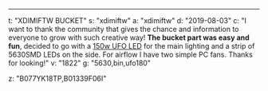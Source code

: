 ---
t: "XDIMIFTW BUCKET"
s: "xdimiftw"
a: "xdimiftw"
d: "2019-08-03"
c: "I want to thank the community that gives the chance and information to everyone to grow with such creative way! <strong>The bucket part was easy and fun</strong>, decided to go with a <a href='https://www.amazon.com/Mrhua-Fixture-Growing-Lights-Spectrum/dp/B077YK18TP//ref=as_li_ss_tl?ie=UTF8&linkCode=ll1&tag=spacbuck-20&linkId=68074107207b2bf87ed23ebefddec109'>150w UFO LED</a> for the main lighting and a strip of 5630SMD LEDs on the side. For airflow I have two simple PC fans. Thanks for looking!"
v: "1822"
g: "5630,bin,ufo180"

z: "B077YK18TP,B01339F06I"
